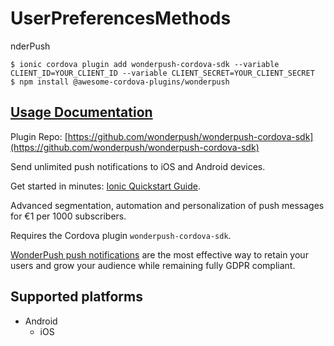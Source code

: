 # UserPreferencesMethods
nderPush

```
$ ionic cordova plugin add wonderpush-cordova-sdk --variable CLIENT_ID=YOUR_CLIENT_ID --variable CLIENT_SECRET=YOUR_CLIENT_SECRET 
$ npm install @awesome-cordova-plugins/wonderpush
```

## [Usage Documentation](https://danielsogl.gitbook.io/awesome-cordova-plugins/plugins/wonderpush/)

Plugin Repo: [https://github.com/wonderpush/wonderpush-cordova-sdk](https://github.com/wonderpush/wonderpush-cordova-sdk)

Send unlimited push notifications to iOS and Android devices.

Get started in minutes: [Ionic Quickstart Guide](https://docs.wonderpush.com/docs/ionic-quickstart).

Advanced segmentation, automation and personalization of push messages for €1 per 1000 subscribers.

Requires the Cordova plugin `wonderpush-cordova-sdk`.

[WonderPush push notifications](https://www.wonderpush.com) are the most effective way
to retain your users and grow your audience while remaining fully GDPR compliant.

## Supported platforms

- Android
  - iOS
  


